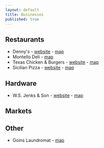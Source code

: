 ```yaml
---
layout: default
title: Businesses
published: true
---
```



## Restaurants

* Denny's - [website](https://locations.dennys.com/DC/WASHINGTON/248646) - [map](https://goo.gl/maps/y5DqCwFpaQgPYsG58) 
* Montello Deli - [map](https://goo.gl/maps/Us2VHuvo1Mif9dit6)
* Texas Chicken & Burgers - [website](https://www.texaschickenandburgers.com/location/washington-DC/1239-mount-olivet-road-ne-washington-d-c-20002_0) - [map](https://goo.gl/maps/3tRh8yN7gZCtitB49)
* Sicilian Pizza - [website](http://www.sicilianpizzadc.net/) - [map](https://goo.gl/maps/ih8vpDLifpT6MCLz5)

## Hardware

* W.S. Jenks & Son - [website](https://www.wsjenks.com/shop/departments.asp?mscssid=72C5CC0E8168D82C5238CB5554A53844&mbrid=2603&custid=TEMP) - [map](https://goo.gl/maps/yPiYMhy9JgKJwkjW9)

## Markets

## Other

* Goins Laundromat - [map](https://goo.gl/maps/kq4ook5gWcPpfGNMA)
